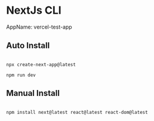 # NextJs CLI

AppName: vercel-test-app

## Auto Install

```cli

npx create-next-app@latest

npm run dev

```


## Manual Install

```cli

npm install next@latest react@latest react-dom@latest

```